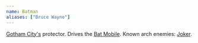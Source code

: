 ```yaml
---
name: Batman
aliases: ["Bruce Wayne"]
---
```


[Gotham City's](/locations/Gotham%20City) protector. Drives the [Bat Mobile](/things/Bat%20Mobile). Known arch enemies: [Joker](/beings/Joker).

